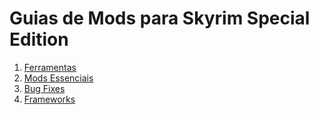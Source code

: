 # Guias de Mods para Skyrim Special Edition 

1. [Ferramentas](https://github.com/Dasinhoo/guia-skyrim/blob/main/ferramentas.md)
2. [Mods Essenciais](https://github.com/Dasinhoo/guia-skyrim/blob/main/essenciais.md)
3. [Bug Fixes](https://github.com/Dasinhoo/guia-skyrim/blob/main/bug_fixes.md)
4. [Frameworks](https://github.com/Dasinhoo/guia-skyrim/blob/main/frameworks.md)
